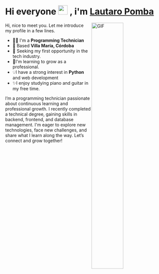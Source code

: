 # Hi everyone <img src="https://media.giphy.com/media/hvRJCLFzcasrR4ia7z/giphy.gif" width="30px"> , i'm <a href="https://github.com/LAUTA02AP">Lautaro Pomba</a>
<img align="right" alt="GIF" src="https://github.com/abhisheknaiidu/abhisheknaiidu/blob/master/code.gif?raw=true" width="45%" />
<p width="45%">
Hi, nice to meet you. Let me introduce my profile in a few lines.
  <ul>
    <li>👨‍💻 I'm a <b>Programming Technician</b></li>
    <li>📍 Based <b>Villa María, Córdoba</b></li>
    <li>🎯 Seeking my first opportunity in the tech industry.</li>
    <li>🌱I'm learning to grow as a professional.</li>
    <li>💡I have a strong interest in <b>Python</b> and web development</li>
    <li>✨I enjoy studying piano and guitar in my free time.
  </ul>
I’m a programming technician passionate about continuous learning and professional growth. I recently completed a technical degree, gaining skills in backend, frontend, and database management. I'm eager to explore new technologies, face new challenges, and share what I learn along the way. Let’s connect and grow together!
</p>


<!--
**LAUTA02AP/LAUTA02AP** is a ✨ _special_ ✨ repository because its `README.md` (this file) appears on your GitHub profile.

Here are some ideas to get you started:

- 🔭 i’m currently working on ...
- 🌱 I’m currently learning ...
- 👯 I’m looking to collaborate on ...
- 🤔 I’m looking for help with ...
- 💬 Ask me about ...
- 📫 How to reach me: ...
- 😄 Pronouns: ...
- ⚡ Fun fact: ...
-->
